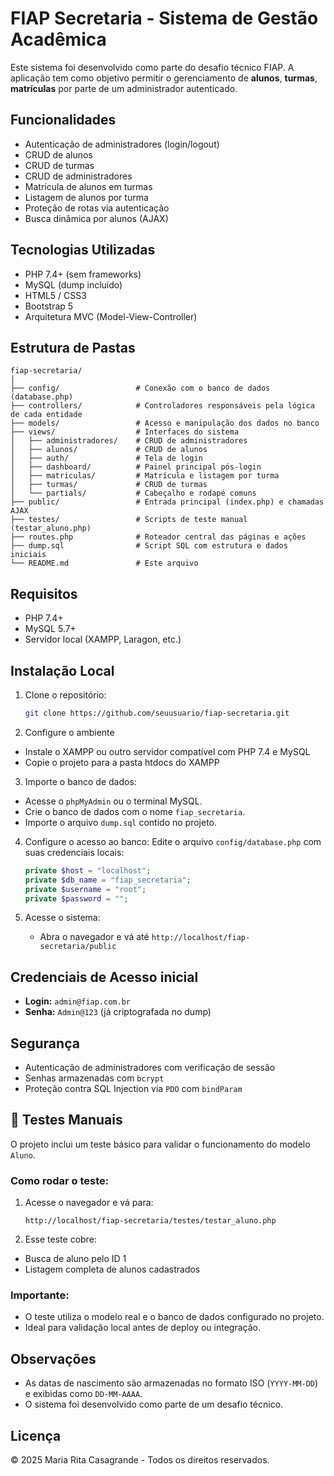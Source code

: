 # FIAP Secretaria - Sistema de Gestão Acadêmica

Este sistema foi desenvolvido como parte do desafio técnico FIAP. A aplicação tem como objetivo permitir o gerenciamento de **alunos**, **turmas**, **matrículas** por parte de um administrador autenticado.

## Funcionalidades

- Autenticação de administradores (login/logout)
- CRUD de alunos
- CRUD de turmas
- CRUD de administradores
- Matrícula de alunos em turmas
- Listagem de alunos por turma
- Proteção de rotas via autenticação
- Busca dinâmica por alunos (AJAX)

## Tecnologias Utilizadas

- PHP 7.4+ (sem frameworks)
- MySQL (dump incluído)
- HTML5 / CSS3
- Bootstrap 5
- Arquitetura MVC (Model-View-Controller)


## Estrutura de Pastas

```
fiap-secretaria/
│
├── config/                 # Conexão com o banco de dados (database.php)
├── controllers/            # Controladores responsáveis pela lógica de cada entidade
├── models/                 # Acesso e manipulação dos dados no banco
├── views/                  # Interfaces do sistema
│   ├── administradores/    # CRUD de administradores
│   ├── alunos/             # CRUD de alunos
│   ├── auth/               # Tela de login
│   ├── dashboard/          # Painel principal pós-login
│   ├── matriculas/         # Matrícula e listagem por turma
│   ├── turmas/             # CRUD de turmas
│   └── partials/           # Cabeçalho e rodapé comuns
├── public/                 # Entrada principal (index.php) e chamadas AJAX
├── testes/                 # Scripts de teste manual (testar_aluno.php)
├── routes.php              # Roteador central das páginas e ações
├── dump.sql                # Script SQL com estrutura e dados iniciais
└── README.md               # Este arquivo
```
## Requisitos

- PHP 7.4+
- MySQL 5.7+
- Servidor local (XAMPP, Laragon, etc.)

## Instalação Local

1. Clone o repositório:
   ```bash
   git clone https://github.com/seuusuario/fiap-secretaria.git
     ```

2. Configure o ambiente
- Instale o XAMPP ou outro servidor compatível com PHP 7.4 e MySQL
- Copie o projeto para a pasta htdocs do XAMPP

3. Importe o banco de dados:
- Acesse o `phpMyAdmin` ou o terminal MySQL.
- Crie o banco de dados com o nome `fiap_secretaria`.
- Importe o arquivo `dump.sql` contido no projeto.

4. Configure o acesso ao banco:
   Edite o arquivo `config/database.php` com suas credenciais locais:
   ```php
   private $host = "localhost";
   private $db_name = "fiap_secretaria";
   private $username = "root";
   private $password = "";
   ```

4. Acesse o sistema:
   - Abra o navegador e vá até `http://localhost/fiap-secretaria/public`

## Credenciais de Acesso inicial

- **Login:** `admin@fiap.com.br`
- **Senha:** `Admin@123` (já criptografada no dump)


## Segurança

- Autenticação de administradores com verificação de sessão
- Senhas armazenadas com `bcrypt`
- Proteção contra SQL Injection via `PDO` com `bindParam`

## 🧪 Testes Manuais

O projeto inclui um teste básico para validar o funcionamento do modelo `Aluno`.

### Como rodar o teste:

1. Acesse o navegador e vá para:
   ```
   http://localhost/fiap-secretaria/testes/testar_aluno.php
   ```

2. Esse teste cobre:
- Busca de aluno pelo ID 1
- Listagem completa de alunos cadastrados

### Importante:
- O teste utiliza o modelo real e o banco de dados configurado no projeto.
- Ideal para validação local antes de deploy ou integração.

##  Observações

- As datas de nascimento são armazenadas no formato ISO (`YYYY-MM-DD`) e exibidas como `DD-MM-AAAA`.
- O sistema foi desenvolvido como parte de um desafio técnico.

## Licença

© 2025 Maria Rita Casagrande - Todos os direitos reservados.